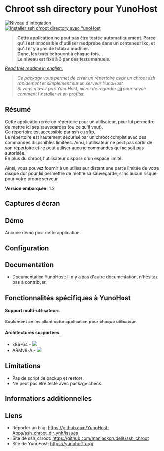 # Chroot ssh directory pour YunoHost

[![Niveau d'intégration](https://dash.yunohost.org/integration/ssh_chroot_dir.svg)](https://dash.yunohost.org/appci/app/ssh_chroot_dir)  
[![Installer ssh chroot directory avec YunoHost](https://install-app.yunohost.org/install-with-yunohost.png)](https://install-app.yunohost.org/?app=ssh_chroot_dir)  
> **Cette application ne peut pas être testée automatiquement. Parce qu'il est impossible d'utiliser modprobe dans un conteneur lxc, et qu'il n' y a pas de fstab à modifier.  
Donc, les tests échouent à chaque fois...  
Le niveau est fixé à 3 par des tests manuels.**

*[Read this readme in english.](./README.md)*

> *Ce package vous permet de créer un répertoire avoir un chroot ssh rapidement et simplement sur un serveur YunoHost.  
Si vous n'avez pas YunoHost, merci de regarder [ici](https://yunohost.org/#/install_fr) pour savoir comment l'installer et en profiter.*

## Résumé

Cette application crée un répertoire pour un utilisateur, pour lui permettre de mettre ici ses sauvegardes (ou ce qu'il veut).  
Ce répertoire est accessible par ssh ou sftp.  
Le répertoire est hautement sécurisé par un chroot complet avec des commandes disponibles limitées. Ainsi, l'utilisateur ne peut pas sortir de son répertoire et ne peut utiliser aucune commandes qui ne soit pas autorisée.  
En plus du chroot, l'utilisateur dispose d'un espace limité.

Ainsi, vous pouvez fournir à un utilisateur distant une partie limitée de votre disque dur pour lui permettre de mettre sa sauvegarde, sans aucun risque pour votre propre serveur.

**Version embarquée:** 1.2

## Captures d'écran

## Démo

Aucune démo pour cette application.

## Configuration

## Documentation

 * Documentation YunoHost: Il n'y a pas d'autre documentation, n'hésitez pas à contribuer.

## Fonctionnalités spécifiques à YunoHost

#### Support multi-utilisateurs

Seulement en installant cette application pour chaque utilisateur.

#### Architectures supportées.

* x86-64 - [![](https://ci-apps.yunohost.org/ci/logs/ssh_chroot_dir%20%28Community%29.svg)](https://ci-apps.yunohost.org/ci/apps/ssh_chroot_dir/)
* ARMv8-A - [![](https://ci-apps-arm.yunohost.org/ci/logs/ssh_chroot_dir%20%28Community%29.svg)](https://ci-apps-arm.yunohost.org/ci/apps/ssh_chroot_dir/)

## Limitations

* Pas de script de backup et restore.
* Ne peut pas être testé avec package check.

## Informations additionnelles

## Liens

 * Reporter un bug: https://github.com/YunoHost-Apps/ssh_chroot_dir_ynh/issues
 * Site de ssh_chroot: https://github.com/maniackcrudelis/ssh_chroot
 * Site de YunoHost: https://yunohost.org/
